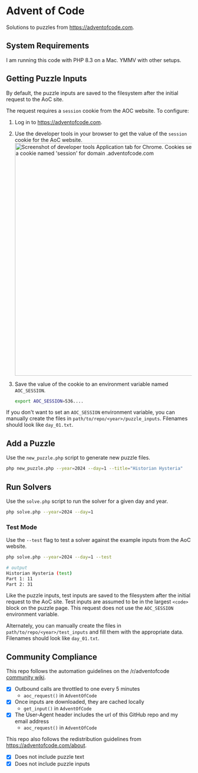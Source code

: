 # Advent of Code
Solutions to puzzles from https://adventofcode.com.

## System Requirements
I am running this code with PHP 8.3 on a Mac. YMMV with other setups.

## Getting Puzzle Inputs
By default, the puzzle inputs are saved to the filesystem after the initial request to the AoC site.

The request requires a `session` cookie from the AOC website. To configure:
1. Log in to https://adventofcode.com.
2. Use the developer tools in your browser to get the value of the `session` cookie for the AoC website.
    <img width="630" alt="Screenshot of developer tools Application tab for Chrome. Cookies section is open, showing a cookie named 'session' for domain .adventofcode.com" src="https://github.com/user-attachments/assets/55ba3ffc-4074-48cc-8fd0-1e43d8b5552f">

3. Save the value of the cookie to an environment variable named `AOC_SESSION`.
   ```bash
   export AOC_SESSION=536....
   ```
If you don't want to set an `AOC_SESSION` environment variable, you can manually create the files in `path/to/repo/<year>/puzzle_inputs`. Filenames should look like `day_01.txt`. 

## Add a Puzzle
Use the `new_puzzle.php` script to generate new puzzle files.
```bash
php new_puzzle.php --year=2024 --day=1 --title="Historian Hysteria"
```

## Run Solvers
Use the `solve.php` script to run the solver for a given day and year.
```bash
php solve.php --year=2024 --day=1       
```

### Test Mode
Use the `--test` flag to test a solver against the example inputs from the AoC website.
```bash
php solve.php --year=2024 --day=1 --test
```
```bash
# output
Historian Hysteria (test)
Part 1: 11
Part 2: 31
```
Like the puzzle inputs, test inputs are saved to the filesystem after the initial request to the AoC site. Test inputs are assumed to be in the largest `<code>` block on the puzzle page. This request does not use the `AOC_SESSION` environment variable.

Alternately, you can manually create the files in `path/to/repo/<year>/test_inputs` and fill them with the appropriate data. Filenames should look like `day_01.txt`. 

## Community Compliance
This repo follows the automation guidelines on the /r/adventofcode [community wiki](https://www.reddit.com/r/adventofcode/wiki/faqs/automation). 
- [x] Outbound calls are throttled to one every 5 minutes 
    - `aoc_request()` in `AdventOfCode`
- [x] Once inputs are downloaded, they are cached locally
    - `get_input()` in `AdventOfCode`
- [x] The User-Agent header includes the url of this GitHub repo and my email address
    - `aoc_request()` in `AdventOfCode`

This repo also follows the redistribution guidelines from https://adventofcode.com/about.
- [x] Does not include puzzle text
- [x] Does not include puzzle inputs

